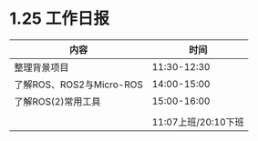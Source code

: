 # 1.25 工作日报
| 内容                     | 时间                |
| ------------------------ | ------------------- |
| 整理背景项目             | 11:30-12:30         |
| 了解ROS、ROS2与Micro-ROS | 14:00-15:00         |
| 了解ROS(2)常用工具       | 15:00-16:00         |
|                          |                     |
|                          | 11:07上班/20:10下班 |

